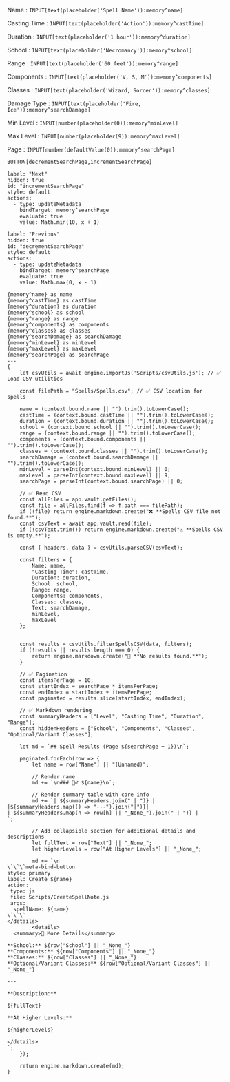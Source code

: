 
Name : `INPUT[text(placeholder('Spell Name')):memory^name]`

Casting Time : `INPUT[text(placeholder('Action')):memory^castTime]` 

Duration : `INPUT[text(placeholder('1 hour')):memory^duration]` 

School : `INPUT[text(placeholder('Necromancy')):memory^school]` 

Range : `INPUT[text(placeholder('60 feet')):memory^range]` 

Components : `INPUT[text(placeholder('V, S, M')):memory^components]` 

Classes : `INPUT[text(placeholder('Wizard, Sorcer')):memory^classes]` 

Damage Type : `INPUT[text(placeholder('Fire, Ice')):memory^searchDamage]` 

Min Level : `INPUT[number(placeholder(0)):memory^minLevel]` 

Max Level : `INPUT[number(placeholder(9)):memory^maxLevel]`

Page : `INPUT[number(defaultValue(0)):memory^searchPage]`

`BUTTON[decrementSearchPage,incrementSearchPage]`

```meta-bind-button
label: "Next"
hidden: true
id: "incrementSearchPage"
style: default
actions:
  - type: updateMetadata
    bindTarget: memory^searchPage
    evaluate: true
    value: Math.min(10, x + 1)
```

```meta-bind-button
label: "Previous"
hidden: true
id: "decrementSearchPage"
style: default
actions:
  - type: updateMetadata
    bindTarget: memory^searchPage
    evaluate: true
    value: Math.max(0, x - 1)
```


```meta-bind-js-view
{memory^name} as name
{memory^castTime} as castTime
{memory^duration} as duration
{memory^school} as school
{memory^range} as range
{memory^components} as components
{memory^classes} as classes
{memory^searchDamage} as searchDamage
{memory^minLevel} as minLevel
{memory^maxLevel} as maxLevel
{memory^searchPage} as searchPage
---
{
    let csvUtils = await engine.importJs('Scripts/csvUtils.js'); // ✅ Load CSV utilities

    const filePath = "Spells/Spells.csv"; // ✅ CSV location for spells

    name = (context.bound.name || "").trim().toLowerCase();
    castTime = (context.bound.castTime || "").trim().toLowerCase();
    duration = (context.bound.duration || "").trim().toLowerCase();
    school = (context.bound.school || "").trim().toLowerCase();
    range = (context.bound.range || "").trim().toLowerCase();
    components = (context.bound.components || "").trim().toLowerCase();
    classes = (context.bound.classes || "").trim().toLowerCase();
    searchDamage = (context.bound.searchDamage || "").trim().toLowerCase();
    minLevel = parseInt(context.bound.minLevel) || 0;
    maxLevel = parseInt(context.bound.maxLevel) || 9;
    searchPage = parseInt(context.bound.searchPage) || 0;
    
    // ✅ Read CSV
    const allFiles = app.vault.getFiles();
    const file = allFiles.find(f => f.path === filePath);
    if (!file) return engine.markdown.create("❌ **Spells CSV file not found.**");
    const csvText = await app.vault.read(file);
    if (!csvText.trim()) return engine.markdown.create("⚠️ **Spells CSV is empty.**");

    const { headers, data } = csvUtils.parseCSV(csvText);

    const filters = {
        Name: name,
        "Casting Time": castTime,
        Duration: duration,
        School: school,
        Range: range,
        Components: components,
        Classes: classes,
        Text: searchDamage,
        minLevel,
        maxLevel
    };


    const results = csvUtils.filterSpellsCSV(data, filters);
    if (!results || results.length === 0) {
        return engine.markdown.create("🛑 **No results found.**");
    }

    // ✅ Pagination
    const itemsPerPage = 10;
    const startIndex = searchPage * itemsPerPage;
    const endIndex = startIndex + itemsPerPage;
    const paginated = results.slice(startIndex, endIndex);

    // ✅ Markdown rendering
    const summaryHeaders = ["Level", "Casting Time", "Duration", "Range"];
    const hiddenHeaders = ["School", "Components", "Classes", "Optional/Variant Classes"];

    let md = `## Spell Results (Page ${searchPage + 1})\n`;

    paginated.forEach(row => {
        let name = row["Name"] || "(Unnamed)";

        // Render name
        md += `\n### 🧙‍♂️ ${name}\n`;

        // Render summary table with core info
        md += `| ${summaryHeaders.join(" | ")} |
|${summaryHeaders.map(() => "---").join("|")}|
| ${summaryHeaders.map(h => row[h] || "_None_").join(" | ")} |
`;

        // Add collapsible section for additional details and descriptions
        let fullText = row["Text"] || "_None_";
        let higherLevels = row["At Higher Levels"] || "_None_";

        md += `\n
\`\`\`meta-bind-button
style: primary 
label: Create ${name}
action: 
 type: js 
 file: Scripts/CreateSpellNote.js
 args:
  spellName: ${name}
\`\`\`
</details>
        <details>
  <summary>📜 More Details</summary>

**School:** ${row["School"] || "_None_"}  
**Components:** ${row["Components"] || "_None_"}  
**Classes:** ${row["Classes"] || "_None_"}  
**Optional/Variant Classes:** ${row["Optional/Variant Classes"] || "_None_"}  

---

**Description:**

${fullText}

**At Higher Levels:**

${higherLevels}

</details>
`;
    });

    return engine.markdown.create(md);
}
```


